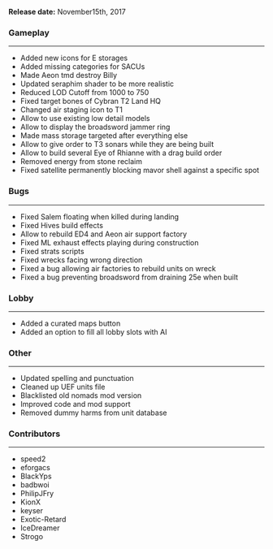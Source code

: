 **Release date:** November15th, 2017

### Gameplay

------------------------------------------------------------------------

-   Added new icons for E storages
-   Added missing categories for SACUs
-   Made Aeon tmd destroy Billy
-   Updated seraphim shader to be more realistic
-   Reduced LOD Cutoff from 1000 to 750
-   Fixed target bones of Cybran T2 Land HQ
-   Changed air staging icon to T1
-   Allow to use existing low detail models
-   Allow to display the broadsword jammer ring
-   Made mass storage targeted after everything else
-   Allow to give order to T3 sonars while they are being built
-   Allow to build several Eye of Rhianne with a drag build order
-   Removed energy from stone reclaim
-   Fixed satellite permanently blocking mavor shell against a specific
    spot

### Bugs

------------------------------------------------------------------------

-   Fixed Salem floating when killed during landing
-   Fixed Hives build effects
-   Allow to rebuild ED4 and Aeon air support factory
-   Fixed ML exhaust effects playing during construction
-   Fixed strats scripts
-   Fixed wrecks facing wrong direction
-   Fixed a bug allowing air factories to rebuild units on wreck
-   Fixed a bug preventing broadsword from draining 25e when built

### Lobby

------------------------------------------------------------------------

-   Added a curated maps button
-   Added an option to fill all lobby slots with AI

### Other

------------------------------------------------------------------------

-   Updated spelling and punctuation
-   Cleaned up UEF units file
-   Blacklisted old nomads mod version
-   Improved code and mod support
-   Removed dummy harms from unit database

### Contributors

------------------------------------------------------------------------

-   speed2
-   eforgacs
-   BlackYps
-   badbwoi
-   PhilipJFry
-   KionX
-   keyser
-   Exotic-Retard
-   IceDreamer
-   Strogo